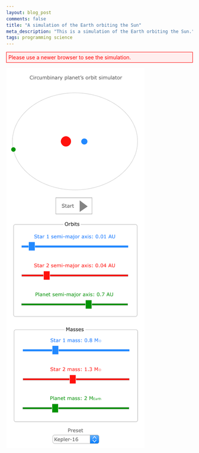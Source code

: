 ```yaml
---
layout: blog_post
comments: false
title: "A simulation of the Earth orbiting the Sun"
meta_description: "This is a simulation of the Earth orbiting the Sun."
tags: programming science
---
```


<!-- Styles for Harmonic Oscillator -->
<style>
  .EarthOrbitSimulation-alert {
    color: red;
    border: 1px solid red;
    background: #ffeeee;
    padding: 5px;
  }
</style>

<!-- Message shown in old browsers. -->
<p id="EarthOrbitSimulation-notSupportedMessage" class="EarthOrbitSimulation-alert">Please use a newer browser to see the simulation.</p>

<canvas class="EarthOrbitSimulation-canvas"></canvas>

<p class='EarthOrbitSimulation-debugOutput'></p>


<div class='isTextCentered'>
  <img src='/image/blog/2016-08-31-circumbinary-planet-orbit-simulator/mockup_circumbinary_planet.png' alt='Circumbinary planet simulator mockup' class='isMax400PxWide'>
</div>

<script>

(function(){
  var debug = (function(){
    var debugOutput = document.querySelector(".EarthOrbitSimulation-debugOutput");

    function print(text) {
      debugOutput.innerHTML = text;
    }

    return {
        print: print,
      };
    })();

  var physics = (function() {
    var distanceCalculator = (function() {
      function calculateAcceleration(state) {
        // [acceleration of distance] = [distance][angular velocity]^2 - G * M / [distance]^2
        return state.distance.value * Math.pow(state.angle.speed, 2) -
          (constants.gravitationalConstant * state.star1.mass)
            / Math.pow(state.distance.value, 2);
      }

      return {
        calculateAcceleration: calculateAcceleration,
      };
    })();

    var angleCalculator = (function() {
      function calculateAcceleration(state) {
        // [acceleration of angle] = - 2[speed][angular velocity] / [distance]
        return -2.0 * state.distance.speed * state.angle.speed / state.distance.value;
      }

      return {
        calculateAcceleration: calculateAcceleration,
      };
    })();

    var constants = {
      gravitationalConstant: 6.67408 * Math.pow(10, -11),
      earthSunDistanceMeters: 1.496 * Math.pow(10, 11),
      earthAngularVelocityMetersPerSecond: 1.990986 *  Math.pow(10, -7),
      massOfTheSunKg: 1.98855 * Math.pow(10, 30)
    }

    // The length of one AU (Earth-Sun distance) in pixels.
    var pixelsInOneEarthSunDistancePerPixel = 50;

    // A factor by which we scale the distance between the Sun and the Earth
    // in order to show it on screen
    var scaleFactor = constants.earthSunDistanceMeters / pixelsInOneEarthSunDistancePerPixel;

    var deltaT = 3600 * 24; // The length of the time increment, in seconds.

    var initialConditions = {
      distance: {
        value: constants.earthSunDistanceMeters,
        speed: 0.00
      },
      angle: {
        value: Math.PI / 6,
        speed: constants.earthAngularVelocityMetersPerSecond
      },
      star1: {
        mass: constants.massOfTheSunKg
      }
    };

    // Current state of the system
    var state = {
      distance: {
        value: 0,
        speed: 0
      },
      angle: {
        value: 0,
        speed: 0
      },
      star1: {
        mass: 0
      },
      star2: {
        mass: 0
      }
    };

    function newValue(currentValue, deltaT, derivative) {
      return currentValue + deltaT * derivative;
    }

    function resetStateToInitialConditions() {
      state.distance.value = initialConditions.distance.value;
      state.distance.speed = initialConditions.distance.speed;

      state.angle.value = initialConditions.angle.value;
      state.angle.speed = initialConditions.angle.speed;

      state.star1.mass = initialConditions.star1.mass;
    }

    // The distance that is used for drawing on screen
    function scaledDistance() {
      return state.distance.value / scaleFactor;
    }

    // The main function that is called on every animation frame.
    // It calculates and updates the current positions of the bodies
    function updatePosition() {
      // Calculate new distance
      var distanceAcceleration = distanceCalculator.calculateAcceleration(state);
      state.distance.speed = newValue(state.distance.speed, deltaT, distanceAcceleration);
      state.distance.value = newValue(state.distance.value, deltaT, state.distance.speed);

      // Calculate new angle
      var angleAcceleration = angleCalculator.calculateAcceleration(state);
      state.angle.speed = newValue(state.angle.speed, deltaT, angleAcceleration);
      state.angle.value = newValue(state.angle.value, deltaT, state.angle.speed);

      debug.print("Scaled distance:<br>" + scaledDistance() + "<br>"
        + "<br><b>Angle</b> <br> Acceleration: "
        + angleAcceleration + "<br>Speed: " + state.angle.speed + "<br>Value: " + state.angle.value + "<br><br><b>Distance</b> <br> Acceleration: "
        + distanceAcceleration + "<br>Speed: " + state.distance.speed + "<br>Value: " + state.distance.value);

      if (state.angle.value > 2 * Math.PI) {
        state.angle.value = state.angle.value % (2 * Math.PI);
      }
    }

    return {
      scaledDistance: scaledDistance,
      resetStateToInitialConditions: resetStateToInitialConditions,
      updatePosition: updatePosition,
      initialConditions: initialConditions,
      state: state,
    };
  })();

  // Draw the scene
  var graphics = (function() {
    var canvas = null, // Canvas DOM element.
      context = null, // Canvas context for drawing.
      canvasHeight = 200,
      bodySizes = {
        star1: 15,
        star2: 5
      },
      colors = {
        star1: "#FF120D",
        star2: "#2289FF"
      };

    function drawStarOne() {
      var middleX = Math.floor(canvas.width / 2);
      var middleY = Math.floor(canvas.height / 2);

      context.beginPath();
      context.fillStyle = colors.star1;
      context.arc(middleX, middleY, bodySizes.star1, 0, 2 * Math.PI);
      context.fill();
    }

    function drawStarTwo(distance, angle) {
      var middleX = Math.floor(canvas.width / 2);
      var middleY = Math.floor(canvas.height / 2);
      var centerX = Math.cos(angle) * distance + middleX;
      var centerY = Math.sin(angle) * distance + middleY;

      context.beginPath();
      context.fillStyle = colors.star2;
      context.arc(centerX, centerY, bodySizes.star2, 0, 2 * Math.PI);
      context.fill();
    }

    // Clears everything and draws the whole scene: the line, spring and the box.
    function drawScene(distance, angle) {
      context.clearRect(0, 0, canvas.width, canvas.height);
      drawStarOne();
      drawStarTwo(distance, angle);
    }

    function hideCanvasNotSupportedMessage() {
      document.getElementById("EarthOrbitSimulation-notSupportedMessage").style.display ='none';
    }

    // Resize canvas to will the width of container
    function fitToContainer(){
      canvas.style.width='100%';
      canvas.style.height= canvasHeight + 'px';
      canvas.width  = canvas.offsetWidth;
      canvas.height = canvas.offsetHeight;
    }

    // Create canvas for drawing and call success argument
    function init(success) {
      // Find the canvas HTML element
      canvas = document.querySelector(".EarthOrbitSimulation-canvas");

      // Check if the browser supports canvas drawing
      if (!(window.requestAnimationFrame && canvas && canvas.getContext)) { return; }

      // Get canvas context for drawing
      context = canvas.getContext("2d");
      if (!context) { return; } // Error, browser does not support canvas

      // If we got to this point it means the browser can draw
      // Hide the old browser message
      hideCanvasNotSupportedMessage();

      // Update the size of the canvas
      fitToContainer();

      // Execute success callback function
      success();
    }

    return {
      fitToContainer: fitToContainer,
      drawScene: drawScene,
      init: init
    };
  })();

  // Start the simulation
  var simulation = (function() {
    // The method is called 60 times per second
    function animate() {
      physics.updatePosition();
      graphics.drawScene(physics.scaledDistance(), physics.state.angle.value);
      window.requestAnimationFrame(animate);
    }

    function start() {
      graphics.init(function() {
        // Use the initial conditions for the simulation
        physics.resetStateToInitialConditions();

        // Redraw the scene if page is resized
        window.addEventListener('resize', function(event){
          graphics.fitToContainer();
          graphics.drawScene(physics.scaledDistance(), physics.state.angle.value);
        });

        animate();
      });
    }

    return {
      start: start
    };
  })();

  simulation.start();
})();

</script>
